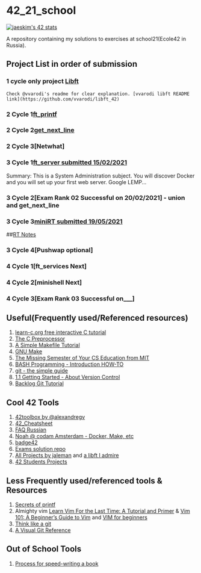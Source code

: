 # 42_21_school

[![jaeskim's 42 stats](https://badge42.herokuapp.com/api/stats/pgurn?privacyEmail=true)](https://github.com/JaeSeoKim/badge42)

A repository containing my solutions to exercises at school21(Ecole42 in Russia).


## Project List in order of submission


### 1 cycle only project [Libft](https://github.com/Zikt/42_21_school/tree/main/libft)
    Check @vvarodi's readme for clear explanation. [vvarodi libft README link](https://github.com/vvarodi/libft_42)

### 2 Cycle 1[ft_printf](https://github.com/Zikt/42_21_school/tree/main/ft_printf)

### 2 Cycle 2[get_next_line](https://github.com/Zikt/42_21_school/tree/main/gnl_zikt)

### 2 Cycle 3[Netwhat]

### 3 Cycle 1[ft_server submitted 15/02/2021](https://github.com/Zikt/ft_server)
Summary: This is a System Administration subject. You will discover Docker and you
will set up your first web server. Google LEMP...

### 3 Cycle 2[Exam Rank 02 Successful on 20/02/2021] - union and get_next_line

### 3 Cycle 3[miniRT submitted 19/05/2021](https://github.com/Zikt/subRT)
##[RT Notes](https://docs.google.com/document/d/1Zgv7Xen9KxMSgL6_a132YCzErPcdNxoJvK3VU0ahNd0/edit)

### 3 Cycle 4[Pushwap optional]

### 4 Cycle 1[ft_services Next]

### 4 Cycle 2[minishell Next]

### 4 Cycle 3[Exam Rank 03 Successful on___]

## Useful(Frequently used/Referenced resources)
1. [learn-c.org free interactive C tutorial](https://www.learn-c.org/)
2. [The C Preprocessor](https://gcc.gnu.org/onlinedocs/cpp/index.html#SEC_Contents)
3. [A Simple Makefile Tutorial](https://www.cs.colby.edu/maxwell/courses/tutorials/maketutor/)
4. [GNU Make](http://www.gnu.org/software/make/manual/make.html#toc-Overview-of-make)
5. [The Missing Semester of Your CS Education from MIT](https://missing.csail.mit.edu/)
6. [BASH Programming - Introduction HOW-TO](https://tldp.org/HOWTO/Bash-Prog-Intro-HOWTO.html#toc6)
7. [git - the simple guide](https://rogerdudler.github.io/git-guide/)
8. [1.1 Getting Started - About Version Control](https://git-scm.com/book/en/v2/Getting-Started-About-Version-Control)
9. [Backlog Git Tutorial](https://backlog.com/git-tutorial/)

## Cool 42 Tools
1. [42toolbox by @alexandregv](https://github.com/alexandregv/42toolbox)
2. [42_Cheatsheet](https://awesomeopensource.com/project/agavrel/42_CheatSheet)
3. [FAQ Russian](https://github.com/daniiomir/faq_for_school_21)
4. [Noah @ codam Amsterdam - Docker, Make, etc](https://noahloomans.com/)
5. [badge42](https://github.com/JaeSeoKim/badge42)
6. [Exams solution repo](https://github.com/markveligod/examrank-02-03-04-05-06)
7. [All Projects by jaleman](https://github.com/jraleman/42) and [a libft I admire](https://github.com/jraleman/open-libft)
8. [42 Students Projects](https://www.42.us.org/innovation/student-projects/)

## Less Frequently used/referenced tools & Resources
1. [Secrets of printf](https://www.cypress.com/file/54441/download)
2. Almighty vim [Learn Vim For the Last Time: A Tutorial and Primer](https://danielmiessler.com/study/vim/) & [Vim 101: A Beginner’s Guide to Vim](https://www.linux.com/training-tutorials/vim-101-beginners-guide-vim/) and [VIM for beginners](https://habr.com/ru/post/440130/)
3. [Think like a git](http://think-like-a-git.net/)
4. [A Visual Git Reference](http://marklodato.github.io/visual-git-guide/index-en.html)

## Out of School Tools
1. [Process for speed-writing a book](http://psgraphics.blogspot.com/2016/01/process-for-speed-writing-book.html)
